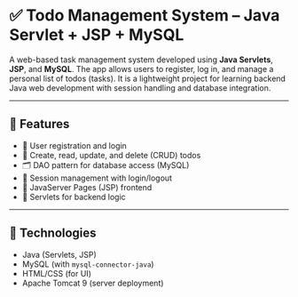 # ✅ Todo Management System – Java Servlet + JSP + MySQL

A web-based task management system developed using **Java Servlets**, **JSP**, and **MySQL**. The app allows users to register, log in, and manage a personal list of todos (tasks). It is a lightweight project for learning backend Java web development with session handling and database integration.

---

## 🔑 Features

- 👤 User registration and login
- 📝 Create, read, update, and delete (CRUD) todos
- 🗂️ DAO pattern for database access (MySQL)
- 🔐 Session management with login/logout
- 📑 JavaServer Pages (JSP) frontend
- 🧱 Servlets for backend logic

---

## 🧰 Technologies

- Java (Servlets, JSP)
- MySQL (with `mysql-connector-java`)
- HTML/CSS (for UI)
- Apache Tomcat 9 (server deployment)

